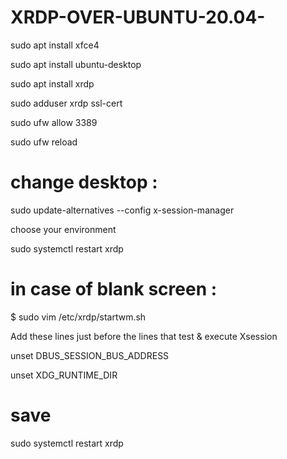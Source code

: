 # XRDP-OVER-UBUNTU-20.04-

sudo apt install xfce4

sudo apt install ubuntu-desktop

sudo apt install xrdp

sudo adduser xrdp ssl-cert

sudo ufw allow 3389

sudo ufw reload

# change desktop :

sudo update-alternatives --config x-session-manager

choose your environment

sudo systemctl restart xrdp

# in case of blank screen :

$ sudo vim /etc/xrdp/startwm.sh

Add these lines just before the lines that test & execute Xsession

unset DBUS_SESSION_BUS_ADDRESS

unset XDG_RUNTIME_DIR

# save

sudo systemctl restart xrdp
